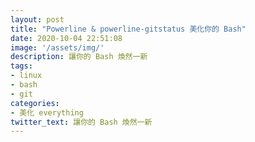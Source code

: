 ```yaml
---
layout: post
title: "Powerline & powerline-gitstatus 美化你的 Bash"
date: 2020-10-04 22:51:08
image: '/assets/img/'
description: 讓你的 Bash 煥然一新
tags: 
- linux
- bash
- git
categories:
- 美化 everything
twitter_text: 讓你的 Bash 煥然一新
---
```



